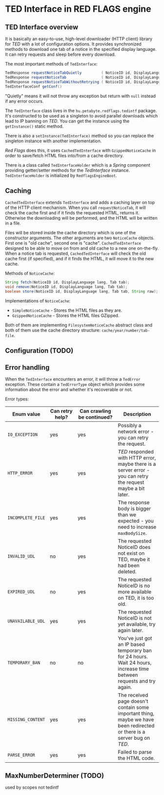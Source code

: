 # TED Interface in RED FLAGS engine



## TED Interface overview

It is basically an easy-to-use, high-level downloader (HTTP client) library for *TED* with a lot of configuration options. It provides synchronized methods to download one tab of a notice in the specified display language. It can retry requests and sleep before every download.

The most important methods of `TedInterface`:

```java
TedResponse requestNoticeTabQuietly         ( NoticeID id, DisplayLanguage lang, Tab tab )
TedResponse requestNoticeTab                ( NoticeID id, DisplayLanguage lang, Tab tab ) throws TedError
TedResponse requestNoticeTabWithoutRetrying ( NoticeID id, DisplayLanguage lang, Tab tab ) throws TedError
TedInterfaceConf getConf()
```

"Quietly" means it will not throw any exception but return with `null` instead if any error occurs.

The `TedInterface` class lives in the `hu.petabyte.redflags.tedintf` package. It's constructed to be used as a singleton to avoid parallel downloads which lead to IP banning on *TED*. You can get the instance using the `getInstance()` static method.

There is also a `setInstance(TedInterface)` method so you can replace the singleton instance with another implementation.

*Red Flags* does this, it uses `CachedTedInterface` with `GzippedNoticeCache` in order to save/fetch HTML files into/from a cache directory.

There is a class called `TedInterfaceHolder` which is a *Spring* component providing getter/setter methods for the *TedInterface* instance. `TedInterfaceHolder` is initialized by `RedflagsEngineBoot`.



## Caching

`CachedTedInterface` extends `TedInterface` and adds a caching layer on top of the HTTP client mechanism. When you call `requestNoticeTab`, it will check the cache first and if it finds the requested HTML, returns it. Otherwise the downloading will be performed, and the HTML will be written in a file.

Files will be stored inside the cache directory which is one of the constructor arguments. The other arguments are two `NoticeCache` objects. First one is "old cache", second one is "cache". `CachedTedInterface` designed to be able to move on from and old cache to a new one on-the-fly. When a notice tab is requested, `CachedTedInterface` will check the old cache first (if specified), and if it finds the HTML, it will move it to the new cache.

Methods of `NoticeCache`:

```java
String fetch(NoticeID id, DisplayLanguage lang, Tab tab);
void remove(NoticeID id, DisplayLanguage lang, Tab tab);
boolean store(NoticeID id, DisplayLanguage lang, Tab tab, String raw);
```

Implementations of `NoticeCache`:

* `SimpleNoticeCache` - Stores the HTML files as they are.
* `GzippedNoticeCache` - Stores the HTML files GZipped.

Both of them are implementing `FilesystemNoticeCache` abstract class and both of them use the cache directory structure: `cache/year/number/tab-file`.



## Configuration (TODO)


## Error handling

When the `TedInterface` encounters an error, it will throw a `TedError` exception. These contain a `TedErrorType` object which provides some information about the error and whether it's recoverable or not.

Error types:

Enum value        | Can&nbsp;retry help? | Can&nbsp;crawling be&nbsp;continued? | Description
------------------|-----------------|----------------------------|-------------
`IO_EXCEPTION`    | yes | yes | Possibly a network error - you can retry the request.
`HTTP_ERROR`      | yes | yes | *TED* responded with HTTP error, maybe there is a server error - you can retry the request maybe a bit later.
`INCOMPLETE_FILE` | yes | yes | The response body is bigger than we expected - you need to increase `maxBodySize`.
`INVALID_UDL`     | no  | yes | The requested NoticeID does not exist on TED, maybe it had been deleted.
`EXPIRED_UDL`     | no  | yes | The requested NoticeID is no more available on TED, it is too old.
`UNAVAILABLE_UDL` | yes | yes | The requested NoticeID is not yet available, try again later.
`TEMPORARY_BAN`   | no  | no  | You've just got an IP based temporary ban for 24 hours. Wait 24 hours, increase time between requests and try again.
`MISSING_CONTENT` | yes | yes | The received page doesn't contain some important thing, maybe we have been redirected or there is a server bug on *TED*.
`PARSE_ERROR`     | yes | yes | Failed to parse the HTML code.



## MaxNumberDeterminer (TODO)

used by scopes not tedintf
